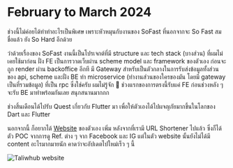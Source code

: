 # February to March 2024

ช่วงนี้ไม่ค่อยได้ทำทำอะไรเป็นพิเศษ เพราะหัวหมุนกับงานของ SoFast ที่นอกจากจะ So Fast สมชื่อแล้ว ยัง So Hard อีกด้วย

ว่าด้วยเรื่องของ SoFast งานนี้เป็นโปรเจกต์ที่มี structure และ tech stack (บางส่วน) ที่ผมไม่เคยใช้มาก่อน ฝั่ง FE เป็นการวาดเว็บผ่าน scheme model และ framework ของตัวเอง ก่อนจะถูก render ผ่าน backoffice อีกที มี Gateway สำหรับเป็นตัวกลางในการรับส่งข้อมูลทั้งส่วนของ api, scheme และฝั่ง BE ทำ microservice (ทำงานส่วนของใครของมัน โดยมี gateway เป็นที่รวมข้อมูล) ที่เป็น rpc ซึ่งใช่ครับ ผมไม่รู้จัก 🤣 ช่วงแรกของการตรงนี้รับแค่ FE ก่อนช่วงหลัง ๆ จะรับ BE มาทำพร้อมกันเลย สนุกสนานมากกก

ช่วงสิ้นเดือนได้ไปรับ Quest เกี่ยวกับ Flutter มา เพื่อให้ตัวเองได้ไปผจญภัยมากขึ้นในโลกของ Dart และ Flutter

นอกจากนี้ ก็อยากได้ [Website](https://taliwhub.dev/) ของตัวเอง เพิ่ม หลังจากที่เรามี URL Shortener ไปแล้ว ซึ่งก็ได้ตัว POC จากการดู Ref. ต่าง ๆ จาก Facebook และ IG แต่ในตัว website นั้นยังไม่ได้มี content อะไรมากมายนัก คาดว่าจะอัปเดตไปใหม่เร็ว ๆ นี้

![Taliwhub website](/images/2024/february/taliwhub-website.jpeg)
